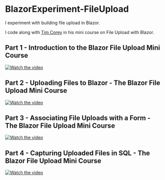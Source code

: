 # BlazorExperiment-FileUpload

I experiment with building file upload in Blazor.

I code along with [Tim Corey](https://www.youtube.com/@IAmTimCorey) in his mini course on File Upload with Blazor.

## Part 1 - Introduction to the Blazor File Upload Mini Course

[![Watch the video](https://img.youtube.com/vi/fb84DSypeWk/default.jpg)](https://www.youtube.com/watch?v=fb84DSypeWk)

## Part 2 - Uploading Files to Blazor - The Blazor File Upload Mini Course

[![Watch the video](https://img.youtube.com/vi/9H6hs61UK84/default.jpg)](https://www.youtube.com/watch?v=9H6hs61UK84
)

## Part 3 - Associating File Uploads with a Form - The Blazor File Upload Mini Course

[![Watch the video](https://img.youtube.com/vi/fW-rx2ONPGM/default.jpg)](https://www.youtube.com/watch?v=fW-rx2ONPGM)

## Part 4 - Capturing Uploaded Files in SQL - The Blazor File Upload Mini Course

[![Watch the video](https://img.youtube.com/vi/dzQvHGMIVpg/default.jpg)](https://www.youtube.com/watch?v=dzQvHGMIVpg)
